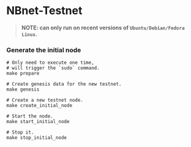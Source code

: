 # NBnet-Testnet

> **NOTE: can only run on recent versions of `Ubuntu/Debian/Fedora Linux`.**

### Generate the initial node

```shell
# Only need to execute one time,
# will trigger the `sudo` command.
make prepare

# Create genesis data for the new testnet.
make genesis

# Create a new testnet node.
make create_initial_node

# Start the node.
make start_initial_node

# Stop it.
make stop_initial_node
```
